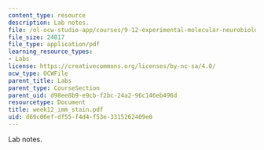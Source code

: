 ```yaml
---
content_type: resource
description: Lab notes.
file: /ol-ocw-studio-app/courses/9-12-experimental-molecular-neurobiology-fall-2006/d69c06efdf55f4d4f53e3315262409e0_week12_imm_stain.pdf
file_size: 24817
file_type: application/pdf
learning_resource_types:
- Labs
license: https://creativecommons.org/licenses/by-nc-sa/4.0/
ocw_type: OCWFile
parent_title: Labs
parent_type: CourseSection
parent_uid: d98ee8b9-e9cb-f2bc-24a2-96c146eb496d
resourcetype: Document
title: week12_imm_stain.pdf
uid: d69c06ef-df55-f4d4-f53e-3315262409e0
---
```

Lab notes.